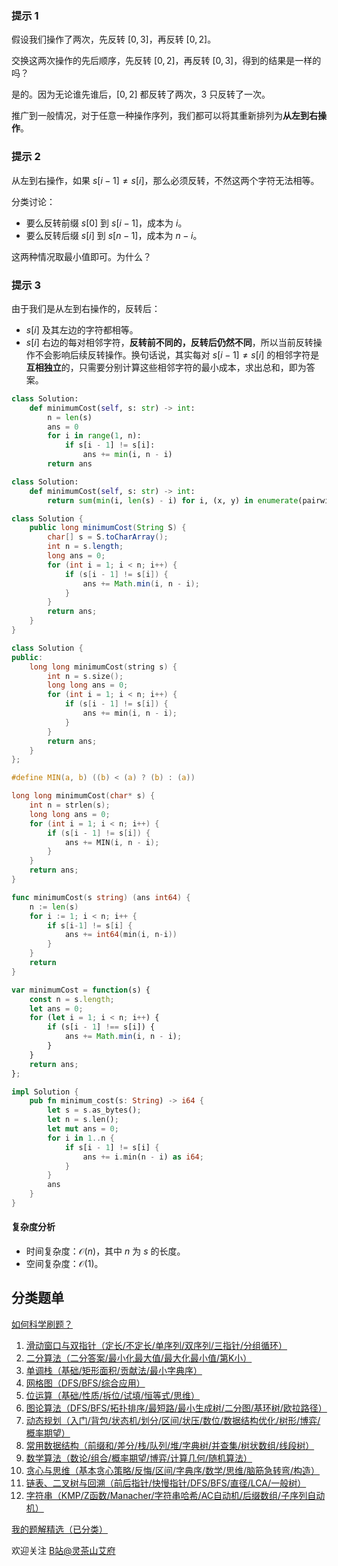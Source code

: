 ### 提示 1

假设我们操作了两次，先反转 $[0,3]$，再反转 $[0,2]$。

交换这两次操作的先后顺序，先反转 $[0,2]$，再反转 $[0,3]$，得到的结果是一样的吗？

是的。因为无论谁先谁后，$[0,2]$ 都反转了两次，$3$ 只反转了一次。

推广到一般情况，对于任意一种操作序列，我们都可以将其重新排列为**从左到右操作**。

### 提示 2

从左到右操作，如果 $s[i-1]\ne s[i]$，那么必须反转，不然这两个字符无法相等。

分类讨论：

- 要么反转前缀 $s[0]$ 到 $s[i-1]$，成本为 $i$。
- 要么反转后缀 $s[i]$ 到 $s[n-1]$，成本为 $n-i$。

这两种情况取最小值即可。为什么？

### 提示 3

由于我们是从左到右操作的，反转后：

- $s[i]$ 及其左边的字符都相等。
- $s[i]$ 右边的每对相邻字符，**反转前不同的，反转后仍然不同**，所以当前反转操作不会影响后续反转操作。换句话说，其实每对 $s[i-1]\ne s[i]$ 的相邻字符是**互相独立**的，只需要分别计算这些相邻字符的最小成本，求出总和，即为答案。

```py [sol-Python3]
class Solution:
    def minimumCost(self, s: str) -> int:
        n = len(s)
        ans = 0
        for i in range(1, n):
            if s[i - 1] != s[i]:
                ans += min(i, n - i)
        return ans
```

```py [sol-Python3 一行]
class Solution:
    def minimumCost(self, s: str) -> int:
        return sum(min(i, len(s) - i) for i, (x, y) in enumerate(pairwise(s), 1) if x != y)
```

```java [sol-Java]
class Solution {
    public long minimumCost(String S) {
        char[] s = S.toCharArray();
        int n = s.length;
        long ans = 0;
        for (int i = 1; i < n; i++) {
            if (s[i - 1] != s[i]) {
                ans += Math.min(i, n - i);
            }
        }
        return ans;
    }
}
```

```cpp [sol-C++]
class Solution {
public:
    long long minimumCost(string s) {
        int n = s.size();
        long long ans = 0;
        for (int i = 1; i < n; i++) {
            if (s[i - 1] != s[i]) {
                ans += min(i, n - i);
            }
        }
        return ans;
    }
};
```

```c [sol-C]
#define MIN(a, b) ((b) < (a) ? (b) : (a))

long long minimumCost(char* s) {
    int n = strlen(s);
    long long ans = 0;
    for (int i = 1; i < n; i++) {
        if (s[i - 1] != s[i]) {
            ans += MIN(i, n - i);
        }
    }
    return ans;
}
```

```go [sol-Go]
func minimumCost(s string) (ans int64) {
    n := len(s)
    for i := 1; i < n; i++ {
        if s[i-1] != s[i] {
            ans += int64(min(i, n-i))
        }
    }
    return
}
```

```js [sol-JavaScript]
var minimumCost = function(s) {
    const n = s.length;
    let ans = 0;
    for (let i = 1; i < n; i++) {
        if (s[i - 1] !== s[i]) {
            ans += Math.min(i, n - i);
        }
    }
    return ans;
};
```

```rust [sol-Rust]
impl Solution {
    pub fn minimum_cost(s: String) -> i64 {
        let s = s.as_bytes();
        let n = s.len();
        let mut ans = 0;
        for i in 1..n {
            if s[i - 1] != s[i] {
                ans += i.min(n - i) as i64;
            }
        }
        ans
    }
}
```

#### 复杂度分析

- 时间复杂度：$\mathcal{O}(n)$，其中 $n$ 为 $s$ 的长度。
- 空间复杂度：$\mathcal{O}(1)$。

## 分类题单

[如何科学刷题？](https://leetcode.cn/circle/discuss/RvFUtj/)

1. [滑动窗口与双指针（定长/不定长/单序列/双序列/三指针/分组循环）](https://leetcode.cn/circle/discuss/0viNMK/)
2. [二分算法（二分答案/最小化最大值/最大化最小值/第K小）](https://leetcode.cn/circle/discuss/SqopEo/)
3. [单调栈（基础/矩形面积/贡献法/最小字典序）](https://leetcode.cn/circle/discuss/9oZFK9/)
4. [网格图（DFS/BFS/综合应用）](https://leetcode.cn/circle/discuss/YiXPXW/)
5. [位运算（基础/性质/拆位/试填/恒等式/思维）](https://leetcode.cn/circle/discuss/dHn9Vk/)
6. [图论算法（DFS/BFS/拓扑排序/最短路/最小生成树/二分图/基环树/欧拉路径）](https://leetcode.cn/circle/discuss/01LUak/)
7. [动态规划（入门/背包/状态机/划分/区间/状压/数位/数据结构优化/树形/博弈/概率期望）](https://leetcode.cn/circle/discuss/tXLS3i/)
8. [常用数据结构（前缀和/差分/栈/队列/堆/字典树/并查集/树状数组/线段树）](https://leetcode.cn/circle/discuss/mOr1u6/)
9. [数学算法（数论/组合/概率期望/博弈/计算几何/随机算法）](https://leetcode.cn/circle/discuss/IYT3ss/)
10. [贪心与思维（基本贪心策略/反悔/区间/字典序/数学/思维/脑筋急转弯/构造）](https://leetcode.cn/circle/discuss/g6KTKL/)
11. [链表、二叉树与回溯（前后指针/快慢指针/DFS/BFS/直径/LCA/一般树）](https://leetcode.cn/circle/discuss/K0n2gO/)
12. [字符串（KMP/Z函数/Manacher/字符串哈希/AC自动机/后缀数组/子序列自动机）](https://leetcode.cn/circle/discuss/SJFwQI/)

[我的题解精选（已分类）](https://github.com/EndlessCheng/codeforces-go/blob/master/leetcode/SOLUTIONS.md)

欢迎关注 [B站@灵茶山艾府](https://space.bilibili.com/206214)
